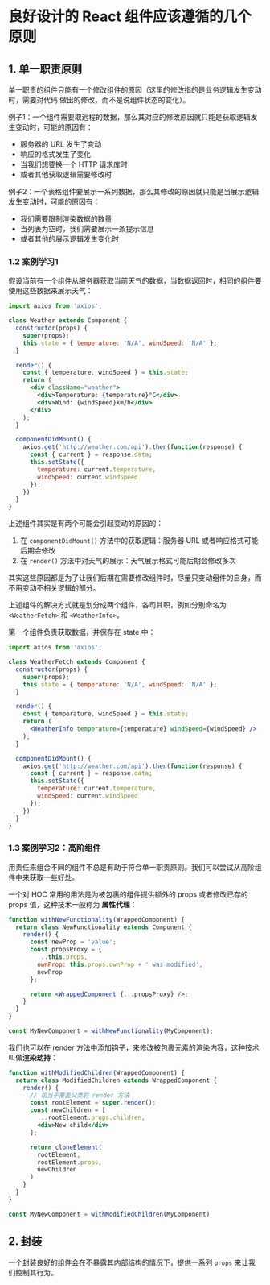 # 良好设计的 React 组件应该遵循的几个原则

## 1. 单一职责原则

单一职责的组件只能有一个修改组件的原因（这里的修改指的是业务逻辑发生变动时，需要对代码
做出的修改，而不是说组件状态的变化）。      

例子1：一个组件需要取远程的数据，那么其对应的修改原因就只能是获取逻辑发生变动时，可能的原因有：    

+ 服务器的 URL 发生了变动
+ 响应的格式发生了变化
+ 当我们想要换一个 HTTP 请求库时
+ 或者其他获取逻辑需要修改时      

例子2：一个表格组件要展示一系列数据，那么其修改的原因就只能是当展示逻辑发生变动时，可能的原因有：    

+ 我们需要限制渲染数据的数量
+ 当列表为空时，我们需要展示一条提示信息
+ 或者其他的展示逻辑发生变化时      

### 1.2 案例学习1

假设当前有一个组件从服务器获取当前天气的数据，当数据返回时，相同的组件要使用这些数据来展示天气：    


```jsx
import axios from 'axios';

class Weather extends Component {
  constructor(props) {
    super(props);
    this.state = { temperature: 'N/A', windSpeed: 'N/A' };
  }

  render() {
    const { temperature, windSpeed } = this.state;
    return (
      <div className="weather">
        <div>Temperature: {temperature}°C</div>
        <div>Wind: {windSpeed}km/h</div>
      </div>
    );
  }

  componentDidMount() {
    axios.get('http://weather.com/api').then(function(response) {
      const { current } = response.data;
      this.setState({
        temperature: current.temperature,
        windSpeed: current.windSpeed
      });
    })
  }
}
```     

上述组件其实是有两个可能会引起变动的原因的：    

1. 在 `componentDidMount()` 方法中的获取逻辑：服务器 URL 或者响应格式可能后期会修改
2. 在 `render()` 方法中对天气的展示：天气展示格式可能后期会修改多次     

其实这些原因都是为了让我们后期在需要修改组件时，尽量只变动组件的自身，而不用变动不相关逻辑的部分。     

上述组件的解决方式就是划分成两个组件，各司其职，例如分别命名为 `<WeatherFetch>` 和 `<WeatherInfo>`。      

第一个组件负责获取数据，并保存在 state 中：     

```jsx
import axios from 'axios';

class WeatherFetch extends Component {
  constructor(props) {
    super(props);
    this.state = { temperature: 'N/A', windSpeed: 'N/A' };
  }

  render() {
    const { temperature, windSpeed } = this.state;
    return (
      <WeatherInfo temperature={temperature} windSpeed={windSpeed} />
    );
  }

  componentDidMount() {
    axios.get('http://weather.com/api').then(function(response) {
      const { current } = response.data;
      this.setState({
        temperature: current.temperature,
        windSpeed: current.windSpeed
      });
    })
  }
}
```    

### 1.3 案例学习2：高阶组件

用责任来组合不同的组件不总是有助于符合单一职责原则。我们可以尝试从高阶组件中来获取一些好处。     

一个对 HOC 常用的用法是为被包裹的组件提供额外的 props 或者修改已存的 props 值，这种技术一般称为
**属性代理**：      

```jsx
function withNewFunctionality(WrappedComponent) {
  return class NewFunctionality extends Component {
    render() {
      const newProp = 'value';
      const propsProxy = {
        ...this.props,
        ownProp: this.props.ownProp + ' was modified',
        newProp
      };

      return <WrappedComponent {...propsProxy} />;
    }
  }
}

const MyNewComponent = withNewFunctionality(MyComponent);
```     

我们也可以在 render 方法中添加钩子，来修改被包裹元素的渲染内容，这种技术叫做**渲染劫持**：     

```jsx
function withModifiedChildren(WrappedComponent) {
  return class ModifiedChildren extends WrappedComponent {
    render() {
      // 相当于覆盖父类的 render 方法
      const rootElement = super.render();
      const newChildren = [
        ...rootElement.props.children,
        <div>New child</div>
      ];

      return cloneElement(
        rootElement,
        rootElement.props,
        newChildren
      )
    }
  }
}

const MyNewComponent = withModifiedChildren(MyComponent)
```    

## 2. 封装

一个封装良好的组件会在不暴露其内部结构的情况下，提供一系列 `props` 来让我们控制其行为。     



